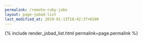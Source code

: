 ```yaml
---
permalink: /remote-ruby-jobs
layout: page-jobad-list
last_modified_at: 2019-01-13T18:42:37+0100
---
```

{% include render_jobad_list.html permalink=page.permalink %}
